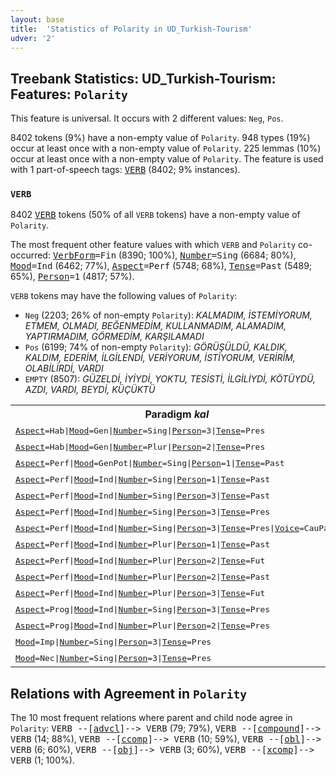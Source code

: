 ```yaml
---
layout: base
title:  'Statistics of Polarity in UD_Turkish-Tourism'
udver: '2'
---
```


## Treebank Statistics: UD_Turkish-Tourism: Features: `Polarity`

This feature is universal.
It occurs with 2 different values: `Neg`, `Pos`.

8402 tokens (9%) have a non-empty value of `Polarity`.
948 types (19%) occur at least once with a non-empty value of `Polarity`.
225 lemmas (10%) occur at least once with a non-empty value of `Polarity`.
The feature is used with 1 part-of-speech tags: <tt><a href="tr_tourism-pos-VERB.html">VERB</a></tt> (8402; 9% instances).

### `VERB`

8402 <tt><a href="tr_tourism-pos-VERB.html">VERB</a></tt> tokens (50% of all `VERB` tokens) have a non-empty value of `Polarity`.

The most frequent other feature values with which `VERB` and `Polarity` co-occurred: <tt><a href="tr_tourism-feat-VerbForm.html">VerbForm</a></tt><tt>=Fin</tt> (8390; 100%), <tt><a href="tr_tourism-feat-Number.html">Number</a></tt><tt>=Sing</tt> (6684; 80%), <tt><a href="tr_tourism-feat-Mood.html">Mood</a></tt><tt>=Ind</tt> (6462; 77%), <tt><a href="tr_tourism-feat-Aspect.html">Aspect</a></tt><tt>=Perf</tt> (5748; 68%), <tt><a href="tr_tourism-feat-Tense.html">Tense</a></tt><tt>=Past</tt> (5489; 65%), <tt><a href="tr_tourism-feat-Person.html">Person</a></tt><tt>=1</tt> (4817; 57%).

`VERB` tokens may have the following values of `Polarity`:

* `Neg` (2203; 26% of non-empty `Polarity`): <em>KALMADIM, İSTEMİYORUM, ETMEM, OLMADI, BEĞENMEDİM, KULLANMADIM, ALAMADIM, YAPTIRMADIM, GÖRMEDİM, KARŞILAMADI</em>
* `Pos` (6199; 74% of non-empty `Polarity`): <em>GÖRÜŞÜLDÜ, KALDIK, KALDIM, EDERİM, İLGİLENDİ, VERİYORUM, İSTİYORUM, VERİRİM, OLABİLİRDİ, VARDI</em>
* `EMPTY` (8507): <em>GÜZELDİ, İYİYDİ, YOKTU, TESİSTİ, İLGİLİYDİ, KÖTÜYDÜ, AZDI, VARDI, BEYDİ, KÜÇÜKTÜ</em>

<table>
  <tr><th>Paradigm <i>kal</i></th><th><tt>Pos</tt></th><th><tt>Neg</tt></th></tr>
  <tr><td><tt><tt><a href="tr_tourism-feat-Aspect.html">Aspect</a></tt><tt>=Hab</tt>|<tt><a href="tr_tourism-feat-Mood.html">Mood</a></tt><tt>=Gen</tt>|<tt><a href="tr_tourism-feat-Number.html">Number</a></tt><tt>=Sing</tt>|<tt><a href="tr_tourism-feat-Person.html">Person</a></tt><tt>=3</tt>|<tt><a href="tr_tourism-feat-Tense.html">Tense</a></tt><tt>=Pres</tt></tt></td><td></td><td><em>KALMAZ</em></td></tr>
  <tr><td><tt><tt><a href="tr_tourism-feat-Aspect.html">Aspect</a></tt><tt>=Hab</tt>|<tt><a href="tr_tourism-feat-Mood.html">Mood</a></tt><tt>=Gen</tt>|<tt><a href="tr_tourism-feat-Number.html">Number</a></tt><tt>=Plur</tt>|<tt><a href="tr_tourism-feat-Person.html">Person</a></tt><tt>=2</tt>|<tt><a href="tr_tourism-feat-Tense.html">Tense</a></tt><tt>=Pres</tt></tt></td><td></td><td><em>KALMAZSINIZ</em></td></tr>
  <tr><td><tt><tt><a href="tr_tourism-feat-Aspect.html">Aspect</a></tt><tt>=Perf</tt>|<tt><a href="tr_tourism-feat-Mood.html">Mood</a></tt><tt>=GenPot</tt>|<tt><a href="tr_tourism-feat-Number.html">Number</a></tt><tt>=Sing</tt>|<tt><a href="tr_tourism-feat-Person.html">Person</a></tt><tt>=1</tt>|<tt><a href="tr_tourism-feat-Tense.html">Tense</a></tt><tt>=Past</tt></tt></td><td><em>KALABİLİRDİM</em></td><td></td></tr>
  <tr><td><tt><tt><a href="tr_tourism-feat-Aspect.html">Aspect</a></tt><tt>=Perf</tt>|<tt><a href="tr_tourism-feat-Mood.html">Mood</a></tt><tt>=Ind</tt>|<tt><a href="tr_tourism-feat-Number.html">Number</a></tt><tt>=Sing</tt>|<tt><a href="tr_tourism-feat-Person.html">Person</a></tt><tt>=1</tt>|<tt><a href="tr_tourism-feat-Tense.html">Tense</a></tt><tt>=Past</tt></tt></td><td><em>KALDIM</em></td><td><em>KALMADIM</em></td></tr>
  <tr><td><tt><tt><a href="tr_tourism-feat-Aspect.html">Aspect</a></tt><tt>=Perf</tt>|<tt><a href="tr_tourism-feat-Mood.html">Mood</a></tt><tt>=Ind</tt>|<tt><a href="tr_tourism-feat-Number.html">Number</a></tt><tt>=Sing</tt>|<tt><a href="tr_tourism-feat-Person.html">Person</a></tt><tt>=3</tt>|<tt><a href="tr_tourism-feat-Tense.html">Tense</a></tt><tt>=Past</tt></tt></td><td><em>KALDI</em></td><td><em>KALMADI</em></td></tr>
  <tr><td><tt><tt><a href="tr_tourism-feat-Aspect.html">Aspect</a></tt><tt>=Perf</tt>|<tt><a href="tr_tourism-feat-Mood.html">Mood</a></tt><tt>=Ind</tt>|<tt><a href="tr_tourism-feat-Number.html">Number</a></tt><tt>=Sing</tt>|<tt><a href="tr_tourism-feat-Person.html">Person</a></tt><tt>=3</tt>|<tt><a href="tr_tourism-feat-Tense.html">Tense</a></tt><tt>=Pres</tt></tt></td><td><em>KALMIŞ</em></td><td></td></tr>
  <tr><td><tt><tt><a href="tr_tourism-feat-Aspect.html">Aspect</a></tt><tt>=Perf</tt>|<tt><a href="tr_tourism-feat-Mood.html">Mood</a></tt><tt>=Ind</tt>|<tt><a href="tr_tourism-feat-Number.html">Number</a></tt><tt>=Sing</tt>|<tt><a href="tr_tourism-feat-Person.html">Person</a></tt><tt>=3</tt>|<tt><a href="tr_tourism-feat-Tense.html">Tense</a></tt><tt>=Pres</tt>|<tt><a href="tr_tourism-feat-Voice.html">Voice</a></tt><tt>=CauPass</tt></tt></td><td><em>KALDIRILMIŞ</em></td><td></td></tr>
  <tr><td><tt><tt><a href="tr_tourism-feat-Aspect.html">Aspect</a></tt><tt>=Perf</tt>|<tt><a href="tr_tourism-feat-Mood.html">Mood</a></tt><tt>=Ind</tt>|<tt><a href="tr_tourism-feat-Number.html">Number</a></tt><tt>=Plur</tt>|<tt><a href="tr_tourism-feat-Person.html">Person</a></tt><tt>=1</tt>|<tt><a href="tr_tourism-feat-Tense.html">Tense</a></tt><tt>=Past</tt></tt></td><td><em>KALDIK, KALDI</em></td><td><em>KALMADIK</em></td></tr>
  <tr><td><tt><tt><a href="tr_tourism-feat-Aspect.html">Aspect</a></tt><tt>=Perf</tt>|<tt><a href="tr_tourism-feat-Mood.html">Mood</a></tt><tt>=Ind</tt>|<tt><a href="tr_tourism-feat-Number.html">Number</a></tt><tt>=Plur</tt>|<tt><a href="tr_tourism-feat-Person.html">Person</a></tt><tt>=2</tt>|<tt><a href="tr_tourism-feat-Tense.html">Tense</a></tt><tt>=Fut</tt></tt></td><td><em>KALACAKSINIZ</em></td><td></td></tr>
  <tr><td><tt><tt><a href="tr_tourism-feat-Aspect.html">Aspect</a></tt><tt>=Perf</tt>|<tt><a href="tr_tourism-feat-Mood.html">Mood</a></tt><tt>=Ind</tt>|<tt><a href="tr_tourism-feat-Number.html">Number</a></tt><tt>=Plur</tt>|<tt><a href="tr_tourism-feat-Person.html">Person</a></tt><tt>=2</tt>|<tt><a href="tr_tourism-feat-Tense.html">Tense</a></tt><tt>=Past</tt></tt></td><td><em>KALDINIZ</em></td><td></td></tr>
  <tr><td><tt><tt><a href="tr_tourism-feat-Aspect.html">Aspect</a></tt><tt>=Perf</tt>|<tt><a href="tr_tourism-feat-Mood.html">Mood</a></tt><tt>=Ind</tt>|<tt><a href="tr_tourism-feat-Number.html">Number</a></tt><tt>=Plur</tt>|<tt><a href="tr_tourism-feat-Person.html">Person</a></tt><tt>=3</tt>|<tt><a href="tr_tourism-feat-Tense.html">Tense</a></tt><tt>=Fut</tt></tt></td><td></td><td><em>KALMAYACAKLAR</em></td></tr>
  <tr><td><tt><tt><a href="tr_tourism-feat-Aspect.html">Aspect</a></tt><tt>=Prog</tt>|<tt><a href="tr_tourism-feat-Mood.html">Mood</a></tt><tt>=Ind</tt>|<tt><a href="tr_tourism-feat-Number.html">Number</a></tt><tt>=Sing</tt>|<tt><a href="tr_tourism-feat-Person.html">Person</a></tt><tt>=3</tt>|<tt><a href="tr_tourism-feat-Tense.html">Tense</a></tt><tt>=Pres</tt></tt></td><td><em>KALIYOR</em></td><td></td></tr>
  <tr><td><tt><tt><a href="tr_tourism-feat-Aspect.html">Aspect</a></tt><tt>=Prog</tt>|<tt><a href="tr_tourism-feat-Mood.html">Mood</a></tt><tt>=Ind</tt>|<tt><a href="tr_tourism-feat-Number.html">Number</a></tt><tt>=Plur</tt>|<tt><a href="tr_tourism-feat-Person.html">Person</a></tt><tt>=2</tt>|<tt><a href="tr_tourism-feat-Tense.html">Tense</a></tt><tt>=Pres</tt></tt></td><td><em>KALIYORSUNUZ</em></td><td></td></tr>
  <tr><td><tt><tt><a href="tr_tourism-feat-Mood.html">Mood</a></tt><tt>=Imp</tt>|<tt><a href="tr_tourism-feat-Number.html">Number</a></tt><tt>=Sing</tt>|<tt><a href="tr_tourism-feat-Person.html">Person</a></tt><tt>=3</tt>|<tt><a href="tr_tourism-feat-Tense.html">Tense</a></tt><tt>=Pres</tt></tt></td><td><em>KALSIN</em></td><td></td></tr>
  <tr><td><tt><tt><a href="tr_tourism-feat-Mood.html">Mood</a></tt><tt>=Nec</tt>|<tt><a href="tr_tourism-feat-Number.html">Number</a></tt><tt>=Sing</tt>|<tt><a href="tr_tourism-feat-Person.html">Person</a></tt><tt>=3</tt>|<tt><a href="tr_tourism-feat-Tense.html">Tense</a></tt><tt>=Pres</tt></tt></td><td><em>KALMALI</em></td><td></td></tr>
</table>

## Relations with Agreement in `Polarity`

The 10 most frequent relations where parent and child node agree in `Polarity`:
<tt>VERB --[<tt><a href="tr_tourism-dep-advcl.html">advcl</a></tt>]--> VERB</tt> (79; 79%),
<tt>VERB --[<tt><a href="tr_tourism-dep-compound.html">compound</a></tt>]--> VERB</tt> (14; 88%),
<tt>VERB --[<tt><a href="tr_tourism-dep-ccomp.html">ccomp</a></tt>]--> VERB</tt> (10; 59%),
<tt>VERB --[<tt><a href="tr_tourism-dep-obl.html">obl</a></tt>]--> VERB</tt> (6; 60%),
<tt>VERB --[<tt><a href="tr_tourism-dep-obj.html">obj</a></tt>]--> VERB</tt> (3; 60%),
<tt>VERB --[<tt><a href="tr_tourism-dep-xcomp.html">xcomp</a></tt>]--> VERB</tt> (1; 100%).

